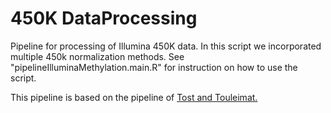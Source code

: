 450K DataProcessing
================

Pipeline for processing of Illumina 450K data. In this script we incorporated multiple 450k normalization methods. See "pipelineIlluminaMethylation.main.R" for instruction on how to use the script.

This pipeline is based on the pipeline of [Tost and Touleimat.](http://www.futuremedicine.com/doi/full/10.2217/epi.12.21)
